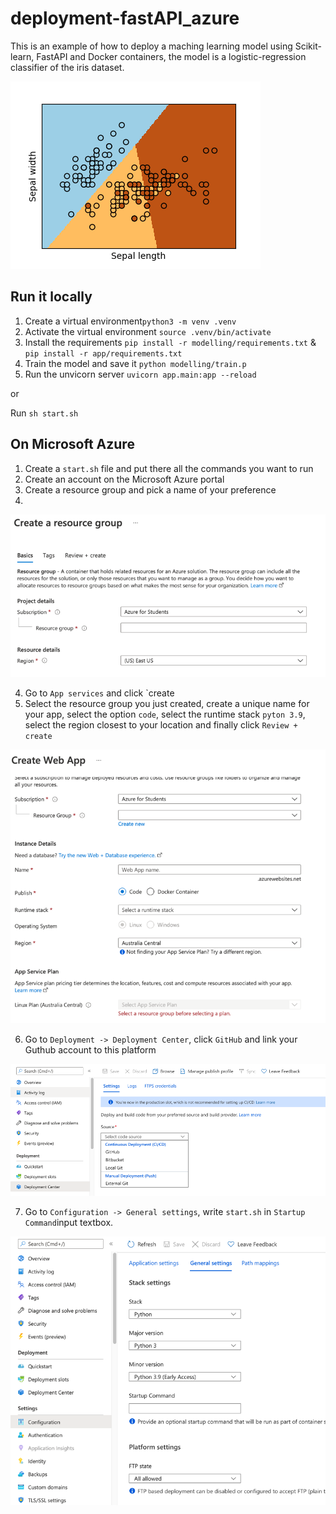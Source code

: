 # deployment-fastAPI_azure

This is an example of how to deploy a maching learning model using Scikit-learn, FastAPI and Docker containers, the model is a logistic-regression classifier of the iris dataset.

![image](images/img.png)

## Run it locally

1. Create a virtual environment`python3 -m venv .venv`
2. Activate the virtual environment `source .venv/bin/activate`
3. Install the requirements `pip install -r modelling/requirements.txt` & `pip install -r app/requirements.txt`
4. Train the model and save it `python modelling/train.p`
5. Run the unvicorn server `uvicorn app.main:app --reload`

or

Run `sh start.sh`

## On Microsoft Azure

1. Create a `start.sh` file and put there all the commands you want to run
2. Create an account on the Microsoft Azure portal
3. Create a resource group and pick a name of your preference
4. 
![image](images/img_1.png)

4. Go to `App services` and click `create
5. Select the resource group you just created, create a unique name for your app, select the option `code`, select the runtime stack `pyton 3.9`, select the region closest to your location and finally click `Review + create`

![image](images/img_2.png)

6. Go to `Deployment -> Deployment Center`, click `GitHub` and link your Guthub account to this platform

![img.png](images/img_3.png)

7. Go to `Configuration -> General settings`, write `start.sh` in `Startup Command`input textbox.

![img.png](images/img_4.png)